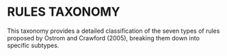 # RULES TAXONOMY

This taxonomy provides a detailed classification of the seven types of rules proposed by Ostrom and Crawford (2005), breaking them down into specific subtypes.
